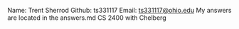 Name:   Trent Sherrod
Github: ts331117
Email:  ts331117@ohio.edu
My answers are located in the answers.md 
CS 2400 with Chelberg
